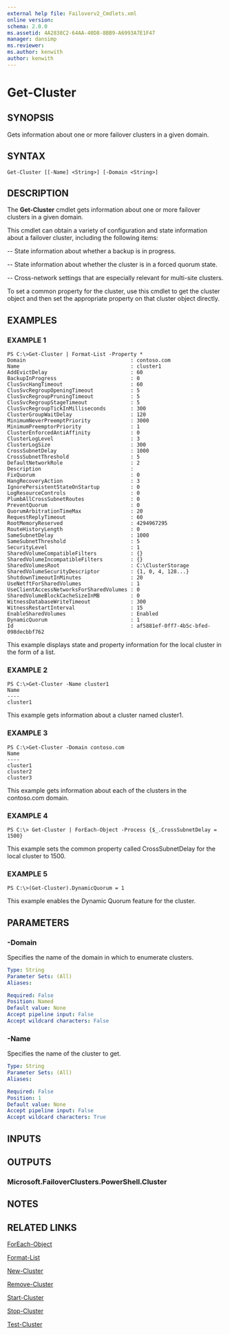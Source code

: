 ```yaml
---
external help file: Failoverv2_Cmdlets.xml
online version: 
schema: 2.0.0
ms.assetid: 4A2838C2-64AA-40D8-8BB9-A6993A7E1F47
manager: dansimp
ms.reviewer:
ms.author: kenwith
author: kenwith
---
```


# Get-Cluster

## SYNOPSIS
Gets information about one or more failover clusters in a given domain.

## SYNTAX

```
Get-Cluster [[-Name] <String>] [-Domain <String>]
```

## DESCRIPTION
The **Get-Cluster** cmdlet gets information about one or more failover clusters in a given domain.

This cmdlet can obtain a variety of configuration and state information about a failover cluster, including the following items: 

 -- State information about whether a backup is in progress. 

 -- State information about whether the cluster is in a forced quorum state. 

 -- Cross-network settings that are especially relevant for multi-site clusters.

To set a common property for the cluster, use this cmdlet to get the cluster object and then set the appropriate property on that cluster object directly.

## EXAMPLES

### EXAMPLE 1
```
PS C:\>Get-Cluster | Format-List -Property *
Domain                                  : contoso.com 
Name                                    : cluster1 
AddEvictDelay                           : 60 
BackupInProgress                        : 0 
ClusSvcHangTimeout                      : 60 
ClusSvcRegroupOpeningTimeout            : 5 
ClusSvcRegroupPruningTimeout            : 5 
ClusSvcRegroupStageTimeout              : 5 
ClusSvcRegroupTickInMilliseconds        : 300 
ClusterGroupWaitDelay                   : 120 
MinimumNeverPreemptPriority             : 3000 
MinimumPreemptorPriority                : 1 
ClusterEnforcedAntiAffinity             : 0 
ClusterLogLevel                         : 3 
ClusterLogSize                          : 300 
CrossSubnetDelay                        : 1000 
CrossSubnetThreshold                    : 5 
DefaultNetworkRole                      : 2 
Description                             : 
FixQuorum                               : 0 
HangRecoveryAction                      : 3 
IgnorePersistentStateOnStartup          : 0 
LogResourceControls                     : 0 
PlumbAllCrossSubnetRoutes               : 0 
PreventQuorum                           : 0 
QuorumArbitrationTimeMax                : 20 
RequestReplyTimeout                     : 60 
RootMemoryReserved                      : 4294967295 
RouteHistoryLength                      : 0 
SameSubnetDelay                         : 1000 
SameSubnetThreshold                     : 5 
SecurityLevel                           : 1 
SharedVolumeCompatibleFilters           : {} 
SharedVolumeIncompatibleFilters         : {} 
SharedVolumesRoot                       : C:\ClusterStorage 
SharedVolumeSecurityDescriptor          : {1, 0, 4, 128...} 
ShutdownTimeoutInMinutes                : 20 
UseNetftForSharedVolumes                : 1 
UseClientAccessNetworksForSharedVolumes : 0 
SharedVolumeBlockCacheSizeInMB          : 0 
WitnessDatabaseWriteTimeout             : 300 
WitnessRestartInterval                  : 15 
EnableSharedVolumes                     : Enabled 
DynamicQuorum                           : 1 
Id                                      : af5881ef-0ff7-4b5c-bfed-098decbbf762
```

This example displays state and property information for the local cluster in the form of a list.

### EXAMPLE 2
```
PS C:\>Get-Cluster -Name cluster1
Name 
---- 
cluster1
```

This example gets information about a cluster named cluster1.

### EXAMPLE 3
```
PS C:\>Get-Cluster -Domain contoso.com
Name 
---- 
cluster1 
cluster2 
cluster3
```

This example gets information about each of the clusters in the contoso.com domain.

### EXAMPLE 4
```
PS C:\> Get-Cluster | ForEach-Object -Process {$_.CrossSubnetDelay = 1500}
```

This example sets the common property called CrossSubnetDelay for the local cluster to 1500.

### EXAMPLE 5
```
PS C:\>(Get-Cluster).DynamicQuorum = 1
```

This example enables the Dynamic Quorum feature for the cluster.

## PARAMETERS

### -Domain
Specifies the name of the domain in which to enumerate clusters.

```yaml
Type: String
Parameter Sets: (All)
Aliases: 

Required: False
Position: Named
Default value: None
Accept pipeline input: False
Accept wildcard characters: False
```

### -Name
Specifies the name of the cluster to get.

```yaml
Type: String
Parameter Sets: (All)
Aliases: 

Required: False
Position: 1
Default value: None
Accept pipeline input: False
Accept wildcard characters: True
```

## INPUTS

## OUTPUTS

### Microsoft.FailoverClusters.PowerShell.Cluster

## NOTES

## RELATED LINKS

[ForEach-Object](http://go.microsoft.com/fwlink/p/?LinkId=113300)

[Format-List](http://go.microsoft.com/fwlink/p/?LinkId=113302)

[New-Cluster](./New-Cluster.md)

[Remove-Cluster](./Remove-Cluster.md)

[Start-Cluster](./Start-Cluster.md)

[Stop-Cluster](./Stop-Cluster.md)

[Test-Cluster](./Test-Cluster.md)


